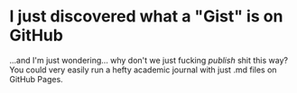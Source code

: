 # I just discovered what a "Gist" is on GitHub

...and I'm just wondering...  why don't we just fucking *publish* shit this way?
You could very easily run a hefty academic journal with just .md files on GitHub Pages.
